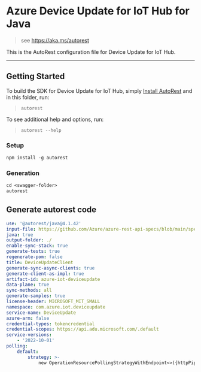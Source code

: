 # Azure Device Update for IoT Hub for Java

> see https://aka.ms/autorest

This is the AutoRest configuration file for Device Update for IoT Hub.

---
## Getting Started
To build the SDK for Device Update for IoT Hub, simply [Install AutoRest](https://aka.ms/autorest) and
in this folder, run:

> `autorest`

To see additional help and options, run:

> `autorest --help`

### Setup
```ps
npm install -g autorest
```

### Generation
```ps
cd <swagger-folder>
autorest
```

## Generate autorest code
```yaml
use: '@autorest/java@4.1.42'
input-file: https://github.com/Azure/azure-rest-api-specs/blob/main/specification/deviceupdate/data-plane/Microsoft.DeviceUpdate/stable/2022-10-01/deviceupdate.json
java: true
output-folder: ./
enable-sync-stack: true
generate-tests: true
regenerate-pom: false
title: DeviceUpdateClient
generate-sync-async-clients: true
generate-client-as-impl: true
artifact-id: azure-iot-deviceupdate
data-plane: true
sync-methods: all
generate-samples: true
license-header: MICROSOFT_MIT_SMALL
namespace: com.azure.iot.deviceupdate
service-name: DeviceUpdate
azure-arm: false
credential-types: tokencredential
credential-scopes: https://api.adu.microsoft.com/.default
service-versions:
    - '2022-10-01'
polling:
    default:
        strategy: >-
            new OperationResourcePollingStrategyWithEndpoint<>({httpPipeline}, "https://" + this.client.getEndpoint(), null, null, {context})
```
